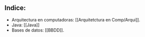 
## Indice:
- Arquitectura en computadoras: [[Arquitetctura en Comp/Arqui]].
- Java: [[Java]]
- Bases de datos: [[BBDD]].


